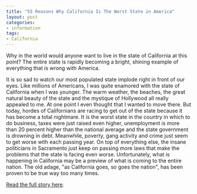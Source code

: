 ```yaml
---
title: "55 Reasons Why California Is The Worst State in America"
layout: post
categories:
- information
tags:
- California
---
```


Why in the world would anyone want to live in the state of California at this point? The entire state is rapidly becoming a bright, shining example of everything that is wrong with America.

It is so sad to watch our most populated state implode right in front of our eyes. Like millions of Americans, I was quite enamored with the state of California when I was younger. The warm weather, the beaches, the great natural beauty of the state and the mystique of Hollywood all really appealed to me. At one point I even thought that I wanted to move there. But today, hordes of Californians are racing to get out of the state because it has become a total nightmare. It is the worst state in the country in which to do business, taxes were just raised even higher, unemployment is more than 20 percent higher than the national average and the state government is drowning in debt. Meanwhile, poverty, gang activity and crime just seem to get worse with each passing year. On top of everything else, the insane politicians in Sacramento just keep on passing more laws that make the problems that the state is facing even worse. Unfortunately, what is happening in California may be a preview of what is coming to the entire nation. The old adage, "as California goes, so goes the nation", has been proven to be true way too many times.

[Read the full story here](https://theeconomiccollapseblog.com/archives/55-reasons-why-california-is-the-worst-state-in-america "55 Reasons Why California Is The Worst State In America").